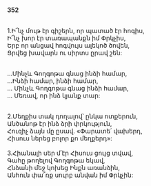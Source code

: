 **352**

\
1.Ի՜նչ մութ էր գիշերն, որ պատած էր հոգիս,\
Ի՜նչ խոր էր տառապանքն իմ Փրկչիս,\
Երբ որ անցավ հոգվույս ալեկոծ ծովեն,\
Ցրվեց խավարն ու սիրտս ըրավ շեն:

\
 ...Մինչև Գողգոթա գնաց ինձի համար,\
 ...Ինձի համար, ինձի համար,\
... Մինչև Գողգոթա գնաց ինձի համար,\
... Մեռավ, որ ինձ կյանք տար:

\
2.Մեղքիս տակ դողալով՝ ընկա ոտքերուն,\
Անծանոթ էր ինձ ձրի փրկություն,\
Հուզիչ ձայն մը ըսավ. «Փարատե՛ վախերդ,\
Հիսուս ներեց բոլոր քո մեղքերդ»:\
\
3.Հիանալի սեր մ՛էր Հիսուս ցույց տվավ,\
Գահը թողելով Գողգոթա եկավ,\
Հնձանի մեջ կոխեց Ինքն առանձին,\
Անհուն փա՜ռք սուրբ անվան իմ Փրկչին:
